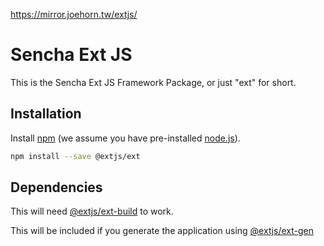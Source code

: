 https://mirror.joehorn.tw/extjs/

# Sencha Ext JS

This is the Sencha Ext JS Framework Package, or just "ext" for short.

## Installation

Install [npm](https://www.npmjs.com/) (we assume you have pre-installed [node.js](https://nodejs.org/)).

```bash
npm install --save @extjs/ext
```

## Dependencies

This will need [@extjs/ext-build](https://github.com/sencha/extjs-reactor/tree/2.0.x-dev/packages/ext-build) to work.

This will be included if you generate the application using [@extjs/ext-gen](https://github.com/sencha/extjs-reactor/tree/2.0.x-dev/packages/ext-gen)

